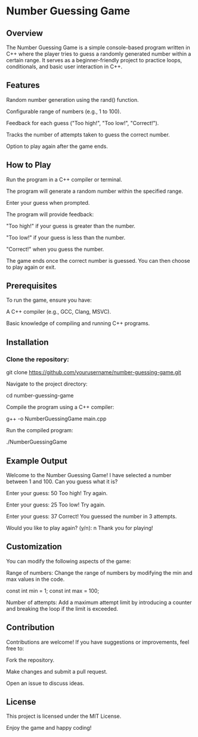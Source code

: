# Number Guessing Game

## Overview

The Number Guessing Game is a simple console-based program written in C++ where the player tries to guess a randomly generated number within a certain range. It serves as a beginner-friendly project to practice loops, conditionals, and basic user interaction in C++.

## Features

Random number generation using the rand() function.

Configurable range of numbers (e.g., 1 to 100).

Feedback for each guess ("Too high!", "Too low!", "Correct!").

Tracks the number of attempts taken to guess the correct number.

Option to play again after the game ends.

## How to Play

Run the program in a C++ compiler or terminal.

The program will generate a random number within the specified range.

Enter your guess when prompted.

The program will provide feedback:

"Too high!" if your guess is greater than the number.

"Too low!" if your guess is less than the number.

"Correct!" when you guess the number.

The game ends once the correct number is guessed. You can then choose to play again or exit.

## Prerequisites

To run the game, ensure you have:

A C++ compiler (e.g., GCC, Clang, MSVC).

Basic knowledge of compiling and running C++ programs.

## Installation

### Clone the repository:

git clone https://github.com/yourusername/number-guessing-game.git

Navigate to the project directory:

cd number-guessing-game

Compile the program using a C++ compiler:

g++ -o NumberGuessingGame main.cpp

Run the compiled program:

./NumberGuessingGame

## Example Output

Welcome to the Number Guessing Game!
I have selected a number between 1 and 100.
Can you guess what it is?

Enter your guess: 50
Too high! Try again.

Enter your guess: 25
Too low! Try again.

Enter your guess: 37
Correct! You guessed the number in 3 attempts.

Would you like to play again? (y/n): n
Thank you for playing!

## Customization

You can modify the following aspects of the game:

Range of numbers:
Change the range of numbers by modifying the min and max values in the code.

const int min = 1;
const int max = 100;

Number of attempts:
Add a maximum attempt limit by introducing a counter and breaking the loop if the limit is exceeded.

## Contribution

Contributions are welcome! If you have suggestions or improvements, feel free to:

Fork the repository.

Make changes and submit a pull request.

Open an issue to discuss ideas.

## License

This project is licensed under the MIT License.

Enjoy the game and happy coding!
